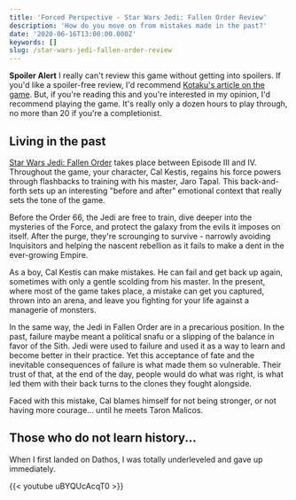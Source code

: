 ```yaml
---
title: 'Forced Perspective - Star Wars Jedi: Fallen Order Review'
description: 'How do you move on from mistakes made in the past?'
date: '2020-06-16T13:00:00.000Z'
keywords: []
slug: /star-wars-jedi-fallen-order-review
---
```


**Spoiler Alert** I really can't review this game without getting into spoilers. If you'd like a spoiler-free review, I'd recommend [Kotaku\'s article on the game](https://kotaku.com/star-wars-jedi-fallen-order-the-kotaku-review-1839940185). But, if you're reading this and you're interested in my opinion, I'd recommend playing the game. It's really only a dozen hours to play through, no more than 20 if you're a completionist.

## Living in the past

[Star Wars Jedi: Fallen Order](https://www.ea.com/games/starwars/jedi-fallen-order) takes place between Episode III and IV. Throughout the game, your character, Cal Kestis, regains his force powers through flashbacks to training with his master, Jaro Tapal. This back-and-forth sets up an interesting "before and after" emotional context that really sets the tone of the game.

Before the Order 66, the Jedi are free to train, dive deeper into the mysteries of the Force, and protect the galaxy from the evils it imposes on itself. After the purge, they're scrounging to survive - narrowly avoiding Inquisitors and helping the nascent rebellion as it fails to make a dent in the ever-growing Empire.

As a boy, Cal Kestis can make mistakes. He can fail and get back up again, sometimes with only a gentle scolding from his master. In the present, where most of the game takes place, a mistake can get you captured, thrown into an arena, and leave you fighting for your life against a managerie of monsters.

In the same way, the Jedi in Fallen Order are in a precarious position. In the past, failure maybe meant a political snafu or a slipping of the balance in favor of the Sith. Jedi were used to failure and used it as a way to learn and become better in their practice. Yet this acceptance of fate and the inevitable consequences of failure is what made them so vulnerable. Their trust of that, at the end of the day, people would do what was right, is what led them with their back turns to the clones they fought alongside.

Faced with this mistake, Cal blames himself for not being stronger, or not having more courage... until he meets Taron Malicos.

## Those who do not learn history...

When I first landed on Dathos, I was totally underleveled and gave up immediately.

{{< youtube uBYQUcAcqT0 >}}